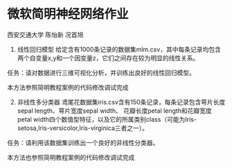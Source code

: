 # 微软简明神经网络作业
西安交通大学 陈怡新 况首旭

1. 线性回归模型
给定含有1000条记录的数据集mlm.csv，其中每条记录均包含两个自变量x,y和一个因变量z，它们之间存在较为明显的线性关系。

任务：请对数据进行三维可视化分析，并训练出良好的线性回归模型。

本方法参照简明教程案例的代码修改调试完成



2. 非线性多分类器
鸢尾花数据集iris.csv含有150条记录，每条记录包含萼片长度sepal length、萼片宽度sepal width、 花瓣长度petal length和花瓣宽度petal width四个数值型特征，以及它的所属类别class（可能为Iris-setosa,Iris-versicolor,Iris-virginica三者之一）。

任务：请利用该数据集训练出一个良好的非线性分类器。

本方法也参照简明教程案例的代码修改调试完成
